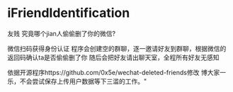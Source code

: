 # iFriendIdentification
友贱
究竟哪个jian人偷偷删了你的微信?

微信扫码获得身份认证
程序会创建空的群聊，逐一邀请好友到群聊，根据微信的返回码确认ta是否偷偷删了你
随后会把好友请出聊天室，全程所有好友无感知

依据开源程序https://github.com/0x5e/wechat-deleted-friends修改
博大家一乐，不会尝试保存上传用户数据等下三滥的工作。"